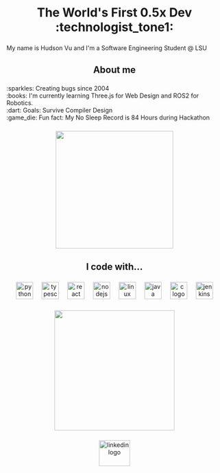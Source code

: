 <h1 align="center">The World's First 0.5x Dev :technologist_tone1:</h1>

###

<p align="left">My name is Hudson Vu and I'm a Software Engineering Student @ LSU</p>

###

<h2 align="center">About me</h2>

###

<p align="left">:sparkles: Creating bugs since 2004<br>:books: I'm currently learning Three.js for Web Design and ROS2 for Robotics.<br>:dart: Goals: Survive Compiler Design<br>:game_die: Fun fact: My No Sleep Record is 84 Hours during Hackathon</p>

###

<div align="center">
  <img height="274" src="https://media1.tenor.com/m/Q6ETTQrn4A0AAAAC/cat-dynamic-programming.gif"  />
</div>

###

<h2 align="center">I code with...</h2>

###

<div align="center">
  <img src="https://cdn.jsdelivr.net/gh/devicons/devicon/icons/python/python-original.svg" height="40" alt="python logo"  />
  <img width="12" />
  <img src="https://cdn.jsdelivr.net/gh/devicons/devicon/icons/typescript/typescript-original.svg" height="40" alt="typescript logo"  />
  <img width="12" />
  <img src="https://cdn.jsdelivr.net/gh/devicons/devicon/icons/react/react-original.svg" height="40" alt="react logo"  />
  <img width="12" />
  <img src="https://cdn.jsdelivr.net/gh/devicons/devicon/icons/nodejs/nodejs-original.svg" height="40" alt="nodejs logo"  />
  <img width="12" />
  <img src="https://cdn.jsdelivr.net/gh/devicons/devicon/icons/linux/linux-original.svg" height="40" alt="linux logo"  />
  <img width="12" />
  <img src="https://cdn.jsdelivr.net/gh/devicons/devicon/icons/java/java-original.svg" height="40" alt="java logo"  />
  <img width="12" />
  <img src="https://cdn.jsdelivr.net/gh/devicons/devicon/icons/c/c-original.svg" height="40" alt="c logo"  />
  <img width="12" />
  <img src="https://cdn.simpleicons.org/jenkins/D24939" height="40" alt="jenkins logo"  />
</div>

###

<div align="center">
  <img height="280" src="https://media1.tenor.com/m/bQMTOlfobJ4AAAAC/scream-if-you-love-python.gif"  />
</div>

###

<div align="center">
  <a href="https://www.linkedin.com/in/hudson-vu-855214203/" target="_blank">
    <img src="https://raw.githubusercontent.com/maurodesouza/profile-readme-generator/master/src/assets/icons/social/linkedin/default.svg" width="72" height="60" alt="linkedin logo"  />
  </a>
</div>

###
